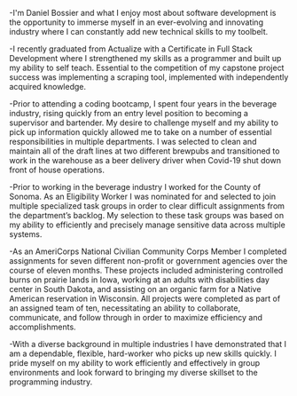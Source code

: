 -I'm Daniel Bossier and what I enjoy most about software development is the opportunity to immerse myself in an ever-evolving and innovating industry where I can constantly add new technical skills to my toolbelt.

-I recently graduated from Actualize with a Certificate in Full Stack Development where I strengthened my skills as a programmer and built up my ability to self teach. Essential to the competition of my capstone project success was implementing a scraping tool, implemented with independently acquired knowledge.

-Prior to attending a coding bootcamp, I spent four years in the beverage industry, rising quickly from an entry level position to becoming a supervisor and bartender. My desire to challenge myself and my ability to pick up information quickly allowed me to take on a number of essential responsibilities in multiple departments. I was selected to clean and maintain all of the draft lines at two different brewpubs and transitioned to work in the warehouse as a beer delivery driver when Covid-19 shut down front of house operations.

-Prior to working in the beverage industry I worked for the County of Sonoma. As an Eligibility Worker I was nominated for and selected to join multiple specialized task groups in order to clear difficult assignments from the department’s backlog. My selection to these task groups was based on my ability to efficiently and precisely manage sensitive data across multiple systems.

-As an AmeriCorps National Civilian Community Corps Member I completed assignments for seven different non-profit or government agencies over the course of eleven months. These projects included administering controlled burns on prairie lands in Iowa, working at an adults with disabilities day center in South Dakota, and assisting on an organic farm for a Native American reservation in Wisconsin. All projects were completed as part of an assigned team of ten, necessitating an ability to collaborate, communicate, and follow through in order to maximize efficiency and accomplishments.

-With a diverse background in multiple industries I have demonstrated that I am a dependable, flexible, hard-worker who picks up new skills quickly. I pride myself on my ability to work efficiently and effectively in group environments and look forward to bringing my diverse skillset to the programming industry.
